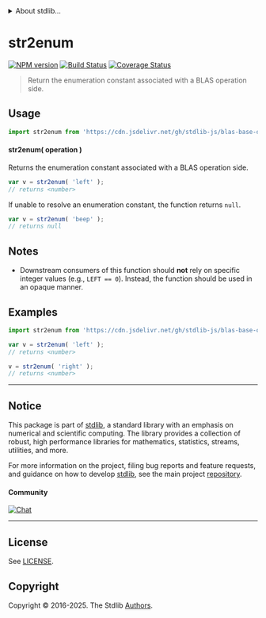 <!--

@license Apache-2.0

Copyright (c) 2024 The Stdlib Authors.

Licensed under the Apache License, Version 2.0 (the "License");
you may not use this file except in compliance with the License.
You may obtain a copy of the License at

   http://www.apache.org/licenses/LICENSE-2.0

Unless required by applicable law or agreed to in writing, software
distributed under the License is distributed on an "AS IS" BASIS,
WITHOUT WARRANTIES OR CONDITIONS OF ANY KIND, either express or implied.
See the License for the specific language governing permissions and
limitations under the License.

-->


<details>
  <summary>
    About stdlib...
  </summary>
  <p>We believe in a future in which the web is a preferred environment for numerical computation. To help realize this future, we've built stdlib. stdlib is a standard library, with an emphasis on numerical and scientific computation, written in JavaScript (and C) for execution in browsers and in Node.js.</p>
  <p>The library is fully decomposable, being architected in such a way that you can swap out and mix and match APIs and functionality to cater to your exact preferences and use cases.</p>
  <p>When you use stdlib, you can be absolutely certain that you are using the most thorough, rigorous, well-written, studied, documented, tested, measured, and high-quality code out there.</p>
  <p>To join us in bringing numerical computing to the web, get started by checking us out on <a href="https://github.com/stdlib-js/stdlib">GitHub</a>, and please consider <a href="https://opencollective.com/stdlib">financially supporting stdlib</a>. We greatly appreciate your continued support!</p>
</details>

# str2enum

[![NPM version][npm-image]][npm-url] [![Build Status][test-image]][test-url] [![Coverage Status][coverage-image]][coverage-url] <!-- [![dependencies][dependencies-image]][dependencies-url] -->

> Return the enumeration constant associated with a BLAS operation side.

<!-- Section to include introductory text. Make sure to keep an empty line after the intro `section` element and another before the `/section` close. -->

<section class="intro">

</section>

<!-- /.intro -->

<!-- Package usage documentation. -->



<section class="usage">

## Usage

```javascript
import str2enum from 'https://cdn.jsdelivr.net/gh/stdlib-js/blas-base-operation-side-str2enum@deno/mod.js';
```

#### str2enum( operation )

Returns the enumeration constant associated with a BLAS operation side.

```javascript
var v = str2enum( 'left' );
// returns <number>
```

If unable to resolve an enumeration constant, the function returns `null`.

```javascript
var v = str2enum( 'beep' );
// returns null
```

</section>

<!-- /.usage -->

<!-- Package usage notes. Make sure to keep an empty line after the `section` element and another before the `/section` close. -->

<section class="notes">

## Notes

-   Downstream consumers of this function should **not** rely on specific integer values (e.g., `LEFT == 0`). Instead, the function should be used in an opaque manner.

</section>

<!-- /.notes -->

<!-- Package usage examples. -->

<section class="examples">

## Examples

<!-- eslint no-undef: "error" -->

```javascript
import str2enum from 'https://cdn.jsdelivr.net/gh/stdlib-js/blas-base-operation-side-str2enum@deno/mod.js';

var v = str2enum( 'left' );
// returns <number>

v = str2enum( 'right' );
// returns <number>
```

</section>

<!-- /.examples -->

<!-- Section to include cited references. If references are included, add a horizontal rule *before* the section. Make sure to keep an empty line after the `section` element and another before the `/section` close. -->

<section class="references">

</section>

<!-- /.references -->

<!-- Section for related `stdlib` packages. Do not manually edit this section, as it is automatically populated. -->

<section class="related">

</section>

<!-- /.related -->

<!-- Section for all links. Make sure to keep an empty line after the `section` element and another before the `/section` close. -->


<section class="main-repo" >

* * *

## Notice

This package is part of [stdlib][stdlib], a standard library with an emphasis on numerical and scientific computing. The library provides a collection of robust, high performance libraries for mathematics, statistics, streams, utilities, and more.

For more information on the project, filing bug reports and feature requests, and guidance on how to develop [stdlib][stdlib], see the main project [repository][stdlib].

#### Community

[![Chat][chat-image]][chat-url]

---

## License

See [LICENSE][stdlib-license].


## Copyright

Copyright &copy; 2016-2025. The Stdlib [Authors][stdlib-authors].

</section>

<!-- /.stdlib -->

<!-- Section for all links. Make sure to keep an empty line after the `section` element and another before the `/section` close. -->

<section class="links">

[npm-image]: http://img.shields.io/npm/v/@stdlib/blas-base-operation-side-str2enum.svg
[npm-url]: https://npmjs.org/package/@stdlib/blas-base-operation-side-str2enum

[test-image]: https://github.com/stdlib-js/blas-base-operation-side-str2enum/actions/workflows/test.yml/badge.svg?branch=main
[test-url]: https://github.com/stdlib-js/blas-base-operation-side-str2enum/actions/workflows/test.yml?query=branch:main

[coverage-image]: https://img.shields.io/codecov/c/github/stdlib-js/blas-base-operation-side-str2enum/main.svg
[coverage-url]: https://codecov.io/github/stdlib-js/blas-base-operation-side-str2enum?branch=main

<!--

[dependencies-image]: https://img.shields.io/david/stdlib-js/blas-base-operation-side-str2enum.svg
[dependencies-url]: https://david-dm.org/stdlib-js/blas-base-operation-side-str2enum/main

-->

[chat-image]: https://img.shields.io/gitter/room/stdlib-js/stdlib.svg
[chat-url]: https://app.gitter.im/#/room/#stdlib-js_stdlib:gitter.im

[stdlib]: https://github.com/stdlib-js/stdlib

[stdlib-authors]: https://github.com/stdlib-js/stdlib/graphs/contributors

[umd]: https://github.com/umdjs/umd
[es-module]: https://developer.mozilla.org/en-US/docs/Web/JavaScript/Guide/Modules

[deno-url]: https://github.com/stdlib-js/blas-base-operation-side-str2enum/tree/deno
[deno-readme]: https://github.com/stdlib-js/blas-base-operation-side-str2enum/blob/deno/README.md
[umd-url]: https://github.com/stdlib-js/blas-base-operation-side-str2enum/tree/umd
[umd-readme]: https://github.com/stdlib-js/blas-base-operation-side-str2enum/blob/umd/README.md
[esm-url]: https://github.com/stdlib-js/blas-base-operation-side-str2enum/tree/esm
[esm-readme]: https://github.com/stdlib-js/blas-base-operation-side-str2enum/blob/esm/README.md
[branches-url]: https://github.com/stdlib-js/blas-base-operation-side-str2enum/blob/main/branches.md

[stdlib-license]: https://raw.githubusercontent.com/stdlib-js/blas-base-operation-side-str2enum/main/LICENSE

</section>

<!-- /.links -->
